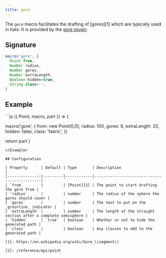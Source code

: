 ```yaml
---
title: gore
---
```


The `gore` macro facilitates the drafting of [gores][1] which are typically
used in hats.
It is provided by the [gore plugin](/reference/plugins/grainline/).

## Signature

```js
macro('gore', { 
  Point from,
  Number radius,
  Number gores,
  Number extraLength,
  Boolean hidden=true,
  String class='',
)
```

## Example

<Example caption="Example of the gore macro">
```js
({ Point, macro, part }) => {

  macro('gore', { 
    from: new Point(0,0),
    radius: 100,
    gores: 6,
    extraLength: 20,
    hidden: false,
    class: 'fabric',
  })
  
  return part
}
```
</Example>

## Configuration

| Property      | Default | Type       | Description                                  |
|--------------:|---------|------------|----------------------------------------------|
| `from`        |         | [Point][2] | The point to start drafting the gore from |
| `radius`      |         | number     | The radius of the sphere the gores should cover |
| `gores`       |         | number     | The text to put on the _grainline_ indicator |
| `extraLength` |         | number     | The length of the straight section after a complete semisphere |
| `hidden`      | `true`  | boolean    | Whether or not to hide the generated path |
| `class`       |         | boolean    | Any classes to add to the generated path |

[1]: https://en.wikipedia.org/wiki/Gore_\(segment\)

[2]: /reference/api/point
